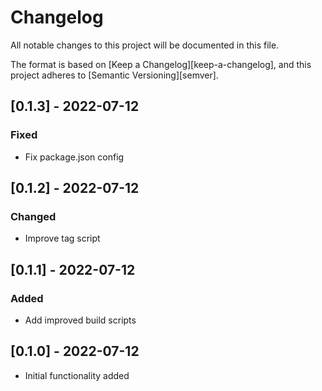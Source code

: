 # Changelog

All notable changes to this project will be documented in this file.

The format is based on [Keep a Changelog][keep-a-changelog], and this project adheres to [Semantic Versioning][semver].

<!-- ## [Unreleased] -->

## [0.1.3] - 2022-07-12
### Fixed
- Fix package.json config

## [0.1.2] - 2022-07-12
### Changed
- Improve tag script

## [0.1.1] - 2022-07-12
### Added
- Add improved build scripts

## [0.1.0] - 2022-07-12
- Initial functionality added
